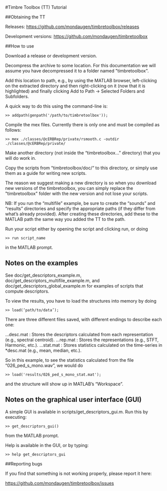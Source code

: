 #Timbre Toolbox (TT) Tutorial

##Obtaining the TT

Releases:
https://github.com/mondaugen/timbretoolbox/releases

Development versions:
https://github.com/mondaugen/timbretoolbox

##How to use

Download a release or development version.

Decompress the archive to some location. For this documentation we will assume
you have decompressed it to a folder named "timbretoolbox".

Add this location to path, e.g., by using the MATLAB browser, left-clicking on
the extracted directory and then right-clicking on it (now that it is
highlighted) and finally clicking Add to Path -> Selected Folders and
Subfolders.

A quick way to do this using the command-line is:

```
>> addpath(genpath('/path/to/timbretoolbox'));
```

Compile the mex files. Currently there is only one and must be compiled as
follows:

```
>> mex ./classes/@cERBRep/private/rsmooth.c -outdir ./classes/@cERBRep/private/
```

Make another directory (not inside the “timbretoolbox…” directory) that you will
do work in.

Copy the scripts from “timbretoolbox/doc/“ to this directory, or simply use them
as a guide for writing new scripts.

The reason we suggest making a new directory is so when you download new
versions of the timbretoolbox, you can simply replace the "timbretoolbox" folder
with the new version and not lose your scripts.

NB: If you run the “multifile” example, be sure to create the “sounds” and
“results” directories and specify the appropriate paths (if they differ from
what’s already provided). After creating these directories, add these to the
MATLAB path the same way you added the TT to the path.

Run your script either by opening the script and clicking run, or doing
```
>> run script_name
```
in the MATLAB prompt.

## Notes on the examples

See doc/get_descriptors_example.m, doc/get_descriptors_multifile_example.m, and
doc/get_descriptors_global_example.m for examples of scripts that compute
descriptors.

To view the results, you have to load the structures into memory by doing
```
>> load(‘path/to/data’);
```
There are three different files saved, with different endings to describe each
one:

...desc.mat :
Stores the descriptors calculated from each representation (e.g., spectral
centroid).
...rep.mat :
Stores the representations (e.g., STFT, Harmonic, etc.).
...stat.mat :
Stores statistics calculated on the time-series in \*desc.mat (e.g., mean,
median, etc.).

So in this example, to see the statistics calculated from the file
“026_ped_s_mono.wav”, we would do
```
>> load('results/026_ped_s_mono_stat.mat');
```
and the structure will show up in MATLAB’s “Workspace”.

## Notes on the graphical user interface (GUI)

A simple GUI is available in scripts/get_descriptors_gui.m.
Run this by executing:
```
>> get_descriptors_gui()
```
from the MATLAB prompt.

Help is available in the GUI, or by typing:
```
>> help get_descriptors_gui
```

##Reporting bugs

If you find that something is not working properly, please report it here:

https://github.com/mondaugen/timbretoolbox/issues
